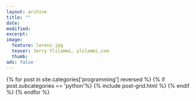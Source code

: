 ```yaml
---
layout: archive
title: ""
date:
modified:
excerpt:
image:
  feature: lorenz.jpg
  teaser: Jerry Ylilammi, ylilammi.com
  thumb:
ads: false
---
```


<div class="tiles">
{% for post in site.categories['programming'] reversed %}
    {% if post.subcategories == 'python'%}
	    {% include post-grid.html %}
    {% endif %}
{% endfor %}
</div><!-- /.tiles -->

<script>
  (function(i,s,o,g,r,a,m){i['GoogleAnalyticsObject']=r;i[r]=i[r]||function(){
  (i[r].q=i[r].q||[]).push(arguments)},i[r].l=1*new Date();a=s.createElement(o),
  m=s.getElementsByTagName(o)[0];a.async=1;a.src=g;m.parentNode.insertBefore(a,m)
  })(window,document,'script','//www.google-analytics.com/analytics.js','ga');

  ga('create', 'UA-62675051-1', 'auto');
  ga('send', 'pageview');

</script>
